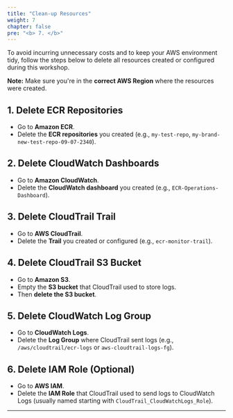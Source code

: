 ```yaml
---
title: "Clean-up Resources"
weight: 7
chapter: false
pre: "<b> 7. </b>"
---
```


To avoid incurring unnecessary costs and to keep your AWS environment tidy, follow the steps below to delete all resources created or configured during this workshop.

**Note:** Make sure you're in the **correct AWS Region** where the resources were created.

## 1. Delete ECR Repositories

- Go to **Amazon ECR**.
- Delete the **ECR repositories** you created (e.g., `my-test-repo`, `my-brand-new-test-repo-09-07-2340`).

## 2. Delete CloudWatch Dashboards

- Go to **Amazon CloudWatch**.
- Delete the **CloudWatch dashboard** you created (e.g., `ECR-Operations-Dashboard`).

## 3. Delete CloudTrail Trail

- Go to **AWS CloudTrail**.
- Delete the **Trail** you created or configured (e.g., `ecr-monitor-trail`).

## 4. Delete CloudTrail S3 Bucket

- Go to **Amazon S3**.
- Empty the **S3 bucket** that CloudTrail used to store logs.
- Then **delete the S3 bucket**.


## 5. Delete CloudWatch Log Group

- Go to **CloudWatch Logs**.
- Delete the **Log Group** where CloudTrail sent logs (e.g., `/aws/cloudtrail/ecr-logs` or `aws-cloudtrail-logs-fg`).


## 6. Delete IAM Role (Optional)

- Go to **AWS IAM**.
- Delete the **IAM Role** that CloudTrail used to send logs to CloudWatch Logs (usually named starting with `CloudTrail_CloudWatchLogs_Role`).

---